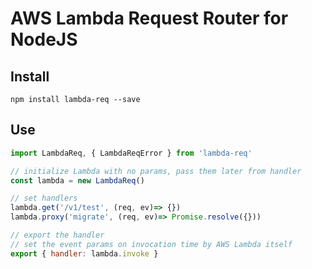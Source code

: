 # AWS Lambda Request Router for NodeJS

## Install

`npm install lambda-req --save`

## Use

```javascript
import LambdaReq, { LambdaReqError } from 'lambda-req'

// initialize Lambda with no params, pass them later from handler
const lambda = new LambdaReq()

// set handlers
lambda.get('/v1/test', (req, ev)=> {})
lambda.proxy('migrate', (req, ev)=> Promise.resolve({}))

// export the handler
// set the event params on invocation time by AWS Lambda itself
export { handler: lambda.invoke }
```